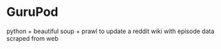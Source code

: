 # GuruPod

python + beautiful soup + prawl to update a reddit wiki with episode data scraped from web
